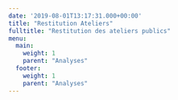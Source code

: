 ```yaml
---
date: '2019-08-01T13:17:31.000+00:00'
title: "Restitution Ateliers"
fulltitle: "Restitution des ateliers publics"
menu:
  main:
    weight: 1
    parent: "Analyses"
  footer:
    weight: 1
    parent: "Analyses"
---
```


